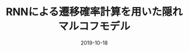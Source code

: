 ---
title: "RNNによる遷移確率計算を用いた隠れマルコフモデル"
authors: <b>平岡 達也</b>, 高瀬 翔, 内海 慶, 欅 惇志, 岡崎 直観
collection: publications
category: nonref
date: 2019-10-18
venue: '第242回自然言語処理研究会, 2019-NL-242(2), pp. 1–6'
paperurl: 'https://ipsj.ixsq.nii.ac.jp/ej/index.php?active_action=repository_view_main_item_detail&page_id=13&block_id=8&item_id=199747&item_no=1'
en: 
award: 若手奨励賞 / Young Researcher Award
---